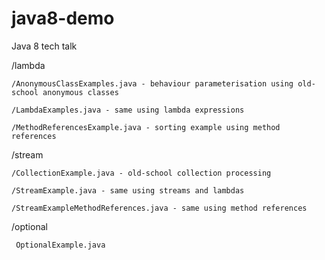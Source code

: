 # java8-demo
Java 8 tech talk

/lambda

 	/AnonymousClassExamples.java - behaviour parameterisation using old-school anonymous classes
 	
	/LambdaExamples.java - same using lambda expressions
	
	/MethodReferencesExample.java - sorting example using method references

/stream	
	
	/CollectionExample.java - old-school collection processing
	
	/StreamExample.java - same using streams and lambdas
	
	/StreamExampleMethodReferences.java - same using method references

/optional	
	
	 OptionalExample.java
